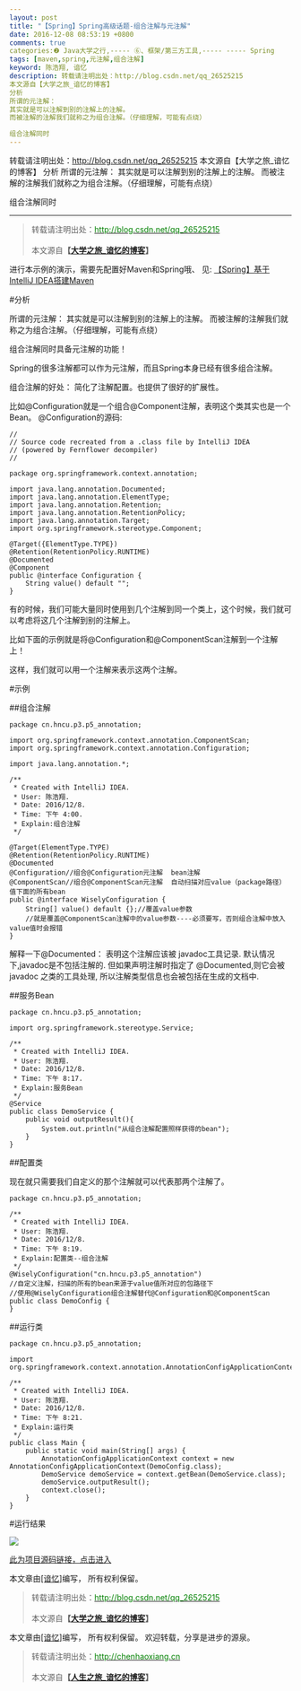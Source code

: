 ```yaml
---
layout: post
title: "【Spring】Spring高级话题-组合注解与元注解"
date: 2016-12-08 08:53:19 +0800
comments: true
categories:❷ Java大学之行,----- ⑥、框架/第三方工具,----- ----- Spring
tags: [maven,spring,元注解,组合注解]
keyword: 陈浩翔, 谙忆
description: 转载请注明出处：http://blog.csdn.net/qq_26525215
本文源自【大学之旅_谙忆的博客】
分析
所谓的元注解： 
其实就是可以注解到别的注解上的注解。 
而被注解的注解我们就称之为组合注解。（仔细理解，可能有点绕）

组合注解同时 
---
```



转载请注明出处：http://blog.csdn.net/qq_26525215
本文源自【大学之旅_谙忆的博客】
分析
所谓的元注解： 
其实就是可以注解到别的注解上的注解。 
而被注解的注解我们就称之为组合注解。（仔细理解，可能有点绕）

组合注解同时
<!-- more -->
----------

<blockquote cite='陈浩翔'>
<p background-color='#D3D3D3'>转载请注明出处：<a href='http://blog.csdn.net/qq_26525215'><font color="green">http://blog.csdn.net/qq_26525215</font></a><br><br>
本文源自<strong>【<a href='http://blog.csdn.net/qq_26525215' target='_blank'>大学之旅_谙忆的博客</a>】</strong></p>
</blockquote>


进行本示例的演示，需要先配置好Maven和Spring哦、
见:
<a href="http://blog.csdn.net/qq_26525215/article/details/53010442" target='_blank'>【Spring】基于IntelliJ IDEA搭建Maven</a>

#分析

所谓的元注解：
其实就是可以注解到别的注解上的注解。
而被注解的注解我们就称之为组合注解。（仔细理解，可能有点绕）

组合注解同时具备元注解的功能！

Spring的很多注解都可以作为元注解，而且Spring本身已经有很多组合注解。

组合注解的好处：
简化了注解配置。也提供了很好的扩展性。

比如@Configuration就是一个组合@Component注解，表明这个类其实也是一个Bean。
@Configuration的源码:
```
//
// Source code recreated from a .class file by IntelliJ IDEA
// (powered by Fernflower decompiler)
//

package org.springframework.context.annotation;

import java.lang.annotation.Documented;
import java.lang.annotation.ElementType;
import java.lang.annotation.Retention;
import java.lang.annotation.RetentionPolicy;
import java.lang.annotation.Target;
import org.springframework.stereotype.Component;

@Target({ElementType.TYPE})
@Retention(RetentionPolicy.RUNTIME)
@Documented
@Component
public @interface Configuration {
    String value() default "";
}

```

有的时候，我们可能大量同时使用到几个注解到同一个类上，这个时候，我们就可以考虑将这几个注解到别的注解上。

比如下面的示例就是将@Configuration和@ComponentScan注解到一个注解上！

这样，我们就可以用一个注解来表示这两个注解。

#示例

##组合注解

```
package cn.hncu.p3.p5_annotation;

import org.springframework.context.annotation.ComponentScan;
import org.springframework.context.annotation.Configuration;

import java.lang.annotation.*;

/**
 * Created with IntelliJ IDEA.
 * User: 陈浩翔.
 * Date: 2016/12/8.
 * Time: 下午 4:00.
 * Explain:组合注解
 */

@Target(ElementType.TYPE)
@Retention(RetentionPolicy.RUNTIME)
@Documented
@Configuration//组合@Configuration元注解  bean注解
@ComponentScan//组合@ComponentScan元注解  自动扫描对应value（package路径）值下面的所有bean
public @interface WiselyConfiguration {
    String[] value() default {};//覆盖value参数
    //就是覆盖@ComponentScan注解中的value参数----必须要写，否则组合注解中放入value值时会报错
}

```
解释一下@Documented：
表明这个注解应该被 javadoc工具记录. 默认情况下,javadoc是不包括注解的. 但如果声明注解时指定了 @Documented,则它会被 javadoc 之类的工具处理, 所以注解类型信息也会被包括在生成的文档中.

##服务Bean

```
package cn.hncu.p3.p5_annotation;

import org.springframework.stereotype.Service;

/**
 * Created with IntelliJ IDEA.
 * User: 陈浩翔.
 * Date: 2016/12/8.
 * Time: 下午 8:17.
 * Explain:服务Bean
 */
@Service
public class DemoService {
    public void outputResult(){
        System.out.println("从组合注解配置照样获得的bean");
    }
}

```

##配置类

现在就只需要我们自定义的那个注解就可以代表那两个注解了。

```
package cn.hncu.p3.p5_annotation;

/**
 * Created with IntelliJ IDEA.
 * User: 陈浩翔.
 * Date: 2016/12/8.
 * Time: 下午 8:19.
 * Explain:配置类--组合注解
 */
@WiselyConfiguration("cn.hncu.p3.p5_annotation")
//自定义注解，扫描的所有的bean来源于value值所对应的包路径下
//使用@WiselyConfiguration组合注解替代@Configuration和@ComponentScan
public class DemoConfig {
}

```

##运行类

```
package cn.hncu.p3.p5_annotation;

import org.springframework.context.annotation.AnnotationConfigApplicationContext;

/**
 * Created with IntelliJ IDEA.
 * User: 陈浩翔.
 * Date: 2016/12/8.
 * Time: 下午 8:21.
 * Explain:运行类
 */
public class Main {
    public static void main(String[] args) {
        AnnotationConfigApplicationContext context = new AnnotationConfigApplicationContext(DemoConfig.class);
        DemoService demoService = context.getBean(DemoService.class);
        demoService.outputResult();
        context.close();
    }
}

```

#运行结果

![](http://img.blog.csdn.net/20161208204519300)



<a href="https://github.com/chenhaoxiang/Java/tree/master/springBoot/src/main/java/cn/hncu/p3/p5_annotation" target='_blank'>此为项目源码链接，点击进入</a>




本文章由<a href="https://chenhaoxiang.github.io/">[谙忆]</a>编写， 所有权利保留。 
<blockquote cite='陈浩翔'>
<p background-color='#D3D3D3'>转载请注明出处：<a href='http://blog.csdn.net/qq_26525215'><font color="green">http://blog.csdn.net/qq_26525215</font></a><br><br>
本文源自<strong>【<a href='http://blog.csdn.net/qq_26525215' target='_blank'>大学之旅_谙忆的博客</a>】</strong></p>
</blockquote>


本文章由<a href="http://chenhaoxiang.cn/">[谙忆]</a>编写， 所有权利保留。 
欢迎转载，分享是进步的源泉。
<blockquote cite='陈浩翔'>
<p background-color='#D3D3D3'>转载请注明出处：<a href='http://chenhaoxiang.cn'><font color="green">http://chenhaoxiang.cn</font></a><br><br>
本文源自<strong>【<a href='http://chenhaoxiang.cn' target='_blank'>人生之旅_谙忆的博客</a>】</strong></p>
</blockquote>
